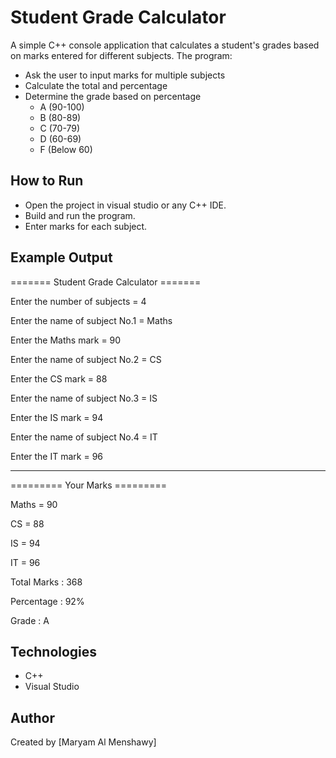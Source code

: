 # Student Grade Calculator 

A simple C++ console application that calculates a student's grades based on marks entered for different subjects.
The program:
- Ask the user to input marks for multiple subjects
- Calculate the total and percentage
- Determine the grade based on percentage
    - A (90-100)
    - B (80-89)
    - C (70-79)
    - D (60-69)
    - F (Below 60)

## How to Run
- Open the project in visual studio or any C++ IDE.
- Build and run the program.
- Enter marks for each subject.

## Example Output
======= Student Grade Calculator =======

Enter the number of subjects = 4

Enter the name of subject No.1 = Maths

Enter the Maths mark = 90

Enter the name of subject No.2 = CS

Enter the CS mark = 88

Enter the name of subject No.3 = IS

Enter the IS mark = 94

Enter the name of subject No.4 = IT    

Enter the IT mark = 96

*************************************************

========= Your Marks =========

Maths = 90

CS = 88

IS = 94

IT = 96


Total Marks : 368

Percentage : 92%

Grade : A


## Technologies
- C++
- Visual Studio

## Author
Created by [Maryam Al Menshawy]


